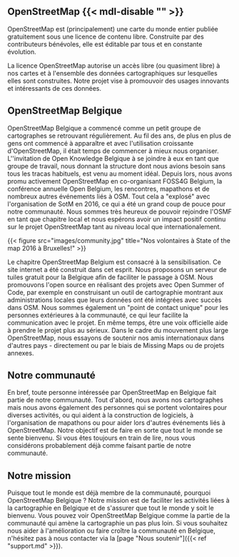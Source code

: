 ## OpenStreetMap {{< mdl-disable "<!-- markdownlint-disable MD041 -->" >}}

OpenStreetMap est (principalement) une carte du monde entier publiée gratuitement sous une licence de contenu libre. Construite par des contributeurs bénévoles, elle est éditable par tous et en constante évolution.

La licence OpenStreetMap autorise un accès libre (ou quasiment libre) à nos cartes et à l'ensemble des données cartographiques sur lesquelles elles sont construites. Notre projet vise à promouvoir des usages innovants et intéressants de ces données.

## OpenStreetMap Belgique

OpenStreetMap Belgique a commencé comme un petit groupe de cartographes se retrouvant régulièrement. Au fil des ans, de plus en plus de gens ont commencé à apparaître et avec l'utilisation croissante d'OpenStreetMap, il était temps de commencer à mieux nous organiser. L''invitation de Open Knowledge Belgique à se joindre à eux en tant que groupe de travail, nous donnant la structure dont nous avions besoin sans tous les tracas habituels, est venu au moment idéal. Depuis lors, nous avons promu activement OpenStreetMap en co-organisant FOSS4G Belgium, la conférence annuelle Open Belgium, les rencontres, mapathons et de nombreux autres événements liés à OSM. Tout cela a "explosé" avec l'organisation de SotM en 2016, ce qui a été un grand coup de pouce pour notre communauté. Nous sommes très heureux de pouvoir rejoindre l'OSMF en tant que chapitre local et nous espérons avoir un impact positif continu sur le projet OpenStreetMap tant au niveau local que internationalement.

{{< figure src="images/community.jpg" title="Nos volontaires à State of the map 2016 à Bruxelles!" >}}

Le chapitre OpenStreetMap Belgium est consacré à la sensibilisation. Ce site internet a été construit dans cet esprit. Nous proposons un serveur de tuiles gratuit pour la Belgique afin de faciliter le passage à OSM. Nous promouvons l'open source en réalisant des projets avec Open Summer of Code, par exemple en construisant un outil de cartographie montrant aux administrations locales que leurs données ont été intégrées avec succès dans OSM. Nous sommes également un "point de contact unique" pour les personnes extérieures à la communauté, ce qui leur facilite la communication avec le projet. En même temps, être une voix officielle aide à prendre le projet plus au sérieux. Dans le cadre du mouvement plus large OpenStreetMap, nous essayons de soutenir nos amis internationaux dans d'autres pays - directement ou par le biais de Missing Maps ou de projets annexes.

## Notre communauté

En bref, toute personne intéressée par OpenStreetMap en Belgique fait partie de notre communauté. Tout d'abord, nous avons nos cartographes mais nous avons également des personnes qui se portent volontaires pour diverses activités, ou qui aident à la construction de logiciels, à l'organisation de mapathons ou pour aider lors d'autres événements liés à OpenStreetMap. Notre objectif est de faire en sorte que tout le monde se sente bienvenu. Si vous êtes toujours en train de lire, nous vous considérons probablement déjà comme faisant partie de notre communauté.

## Notre mission

Puisque tout le monde est déjà membre de la communauté, pourquoi OpenStreetMap Belgique ? Notre mission est de faciliter les activités liées à la cartographie en Belgique et de s'assurer que tout le monde y soit le bienvenu. Vous pouvez voir OpenStreetMap Belgique comme la partie de la communauté qui amène la cartographie un pas plus loin. Si vous souhaitez nous aider à l'amélioration ou faire croître la communauté en Belgique, n'hésitez pas à nous contacter via la [page "Nous soutenir"]({{< ref "support.md" >}}).
